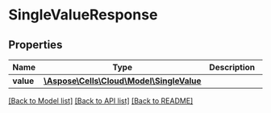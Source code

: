 # SingleValueResponse

## Properties
Name | Type | Description | Notes
------------ | ------------- | ------------- | -------------
**value** | [**\Aspose\Cells\Cloud\Model\SingleValue**](SingleValue.md) |  | [optional] 

[[Back to Model list]](../README.md#documentation-for-models) [[Back to API list]](../README.md#documentation-for-api-endpoints) [[Back to README]](../README.md)


